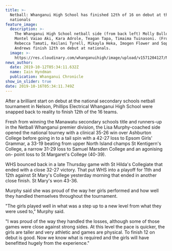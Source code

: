```yaml
---
title: >-
  Netball: Whanganui High School has finished 12th of 16 on debut at the
  nationals
feature_image:
  description: >-
    The Whanganui High School netball side (from back left) Molly Bullock,
    Montel Vaiao Aki, Kara Adrole, Teagan Tapa, Timaima Tuinasoni. (Front)
    Rebecca Tamati, Keilani Tyrell, Mikayla Heka, Imogen Flower and Sophie
    Andrews finish 12th on debut at nationals.
  image: >-
    https://res.cloudinary.com/whanganuihigh/image/upload/v1571204127/News/Chron_12.10.19.jpg
news_author:
  date: 2019-10-12T05:34:11.632Z
  name: Iain Hyndman
  publication: Whanganui Chronicle
show_in_slider: true
date: 2019-10-16T05:34:11.749Z
---
```

After a brilliant start on debut at the national secondary schools netball tournament in Nelson, Phillips Electrical Whanganui High School were snapped back to reality to finish 12th of the 16 teams.

Fresh from winning the Manawatu secondary schools title and runners-up in the Netball Whanganui premier division, the Lisa Murphy-coached side opened the national tourney with a clinical 35-26 win over Ashburton College before going in to a tail spin with a 42-27 loss to Epsom Girls' Grammar, a 33-19 beating from upper North Island champs St Kentigern's College, a narrow 31-29 loss to Samuel Marsden College and an agonising on- point loss to St Margaret's College (40-39).

WHS bounced back in a late Thursday game with St Hilda's Collegiate that ended with a close 32-27 victory. That put WHS into a playoff for 11th and 12th against St Mary's College yesterday morning that ended in another close finish. St Mary's won 43-36.

Murphy said she was proud of the way her girls performed and how well they handled themselves throughout the tournament.

"The girls played well in what was a step up to a new level from what they were used to," Murphy said.

"I was proud of the way they handled the losses, although some of those games were close against strong sides. At this level the pace is quicker, the girls are taller and very athletic and games are physical. To finish 12 on debut is good. Now we know what is required and the girls will have benefitted hugely from the experience."
